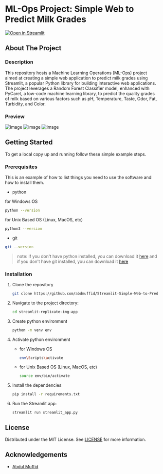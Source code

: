 # ML-Ops Project: Simple Web to Predict Milk Grades
[![Open in Streamlit](https://static.streamlit.io/badges/streamlit_badge_black_white.svg)](https://milk-grades-prediction.streamlit.app/)

## About The Project

### Description
This repository hosts a Machine Learning Operations (ML-Ops) project aimed at creating a simple web application to predict milk grades using Streamlit, a popular Python library for building interactive web applications. The project leverages a Random Forest Classifier model, enhanced with PyCaret, a low-code machine learning library, to predict the quality grades of milk based on various factors such as pH, Temperature, Taste, Odor, Fat, Turbidity, and Color.

### Preview

![image](https://github.com/abdmuffid/Streamlit-Simple-Web-to-Predict-Milk-Grades/Images/Preview-1.jpg)
![image](https://github.com/abdmuffid/Streamlit-Simple-Web-to-Predict-Milk-Grades/Images/Preview-2.jpg)
![image](https://github.com/abdmuffid/Streamlit-Simple-Web-to-Predict-Milk-Grades/Images/Preview-3.jpg)

## Getting Started

To get a local copy up and running follow these simple example steps.

### Prerequisites

This is an example of how to list things you need to use the software and how to install them.

* python

for Windows OS
```sh
python --version 
```

for Unix Based OS (Linux, MacOS, etc)
```sh
python3 --version 
```

* git

```sh
git --version 
```

> note: if you don't have python installed, you can download it [here](https://www.python.org/downloads/) and if you don't have git installed, you can download it [here](https://git-scm.com/downloads)

### Installation

1. Clone the repository

    ```sh
    git clone https://github.com/abdmuffid/Streamlit-Simple-Web-to-Predict-Milk-Grades.git
    ```

2. Navigate to the project directory:

    ```sh
    cd streamlit-replicate-img-app
    ```

3. Create python environment
  
    ```sh
    python -m venv env
    ```

4. Activate python environment

    * for Windows OS
      ```sh
      env\Scripts\activate
      ```

    * for Unix Based OS (Linux, MacOS, etc)
      ```sh
      source env/bin/activate
      ```

5. Install the dependencies

    ```sh
    pip install -r requirements.txt
    ```

6. Run the Streamlit app:

    ```python
    streamlit run streamlit_app.py
    ```

## License

Distributed under the MIT License. See [LICENSE](https://github.com/abdmuffid/Streamlit-Simple-Web-to-Predict-Milk-Grades/blob/main/LICENSE) for more information.

## Acknowledgements

* [Abdul Muffid](https://github.com/abdmuffid/)
